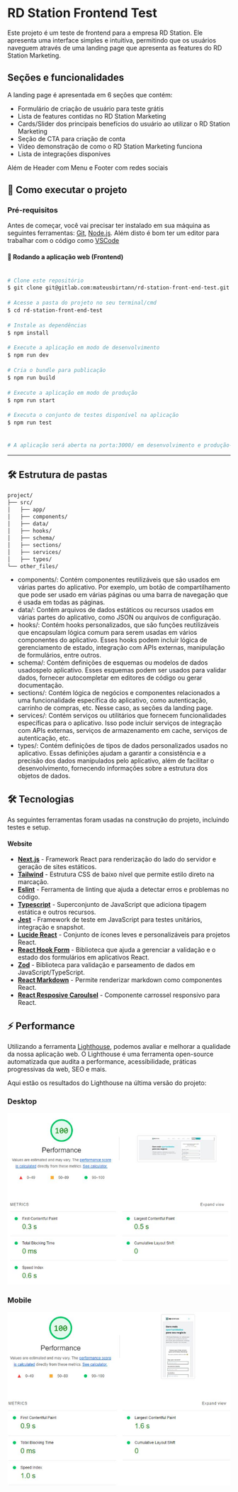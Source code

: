 # RD Station Frontend Test

Este projeto é um teste de frontend para a empresa RD Station. Ele apresenta uma interface simples e intuitiva, permitindo que os usuários naveguem através de uma landing page que apresenta as features do RD Station Marketing.

## Seções e funcionalidades

A landing page é apresentada em 6 seções que contém:

- Formulário de criação de usuário para teste grátis
- Lista de features contidas no RD Station Marketing
- Cards/Slider dos principais benefícios do usuário ao utilizar o RD Station Marketing
- Seção de CTA para criação de conta
- Vídeo demonstração de como o RD Station Marketing funciona
- Lista de integrações disponíves

Além de Header com Menu e Footer com redes sociais
## 🚀 Como executar o projeto

### Pré-requisitos

Antes de começar, você vai precisar ter instalado em sua máquina as seguintes ferramentas:
[Git](https://git-scm.com), [Node.js](https://nodejs.org/en/). 
Além disto é bom ter um editor para trabalhar com o código como [VSCode](https://code.visualstudio.com/)


#### 🧭 Rodando a aplicação web (Frontend)

```bash

# Clone este repositório
$ git clone git@gitlab.com:mateusbirtann/rd-station-front-end-test.git

# Acesse a pasta do projeto no seu terminal/cmd
$ cd rd-station-front-end-test

# Instale as dependências
$ npm install

# Execute a aplicação em modo de desenvolvimento
$ npm run dev

# Cria o bundle para publicação
$ npm run build

# Execute a aplicação em modo de produção
$ npm run start

# Executa o conjunto de testes disponível na aplicação
$ npm run test


# A aplicação será aberta na porta:3000/ em desenvolvimento e produção- acesse http://localhost:3000/
```
---

## 🛠 Estrutura de pastas

```
project/
├── src/
│   ├── app/
│   ├── components/
│   ├── data/
│   ├── hooks/
│   ├── schema/
│   ├── sections/
│   ├── services/
│   ├── types/
└── other_files/
```

- components/: Contém componentes reutilizáveis ​​que são usados ​​em várias partes do aplicativo. Por exemplo, um botão de compartilhamento que pode ser usado em várias páginas ou uma barra de navegação que é usada em todas as páginas.
- data/: Contém arquivos de dados estáticos ou recursos usados ​​em várias partes do aplicativo, como JSON ou arquivos de configuração.
- hooks/: Contém hooks personalizados, que são funções reutilizáveis que encapsulam lógica comum para serem usadas em vários componentes do aplicativo. Esses hooks podem incluir lógica de gerenciamento de estado, integração com APIs externas, manipulação de formulários, entre outros.
- schema/: Contém definições de esquemas ou modelos de dados usados ​​pelo aplicativo. Esses esquemas podem ser usados ​​para validar dados, fornecer autocompletar em editores de código ou gerar documentação.
- sections/: Contém lógica de negócios e componentes relacionados a uma funcionalidade específica do aplicativo, como autenticação, carrinho de compras, etc. Nesse caso, as seções da landing page.
- services/: Contém serviços ou utilitários que fornecem funcionalidades específicas para o aplicativo. Isso pode incluir serviços de integração com APIs externas, serviços de armazenamento em cache, serviços de autenticação, etc.
- types/: Contém definições de tipos de dados personalizados usados ​​no aplicativo. Essas definições ajudam a garantir a consistência e a precisão dos dados manipulados pelo aplicativo, além de facilitar o desenvolvimento, fornecendo informações sobre a estrutura dos objetos de dados.

## 🛠 Tecnologias

As seguintes ferramentas foram usadas na construção do projeto, incluindo testes e setup.

#### **Website**

-   **[Next.js](https://nextjs.org/)** - Framework React para renderização do lado do servidor e geração de sites estáticos.
-   **[Tailwind](https://tailwindcss.com/)** - Estrutura CSS de baixo nível que permite estilo direto na marcação.
-   **[Eslint](https://eslint.org/)** - Ferramenta de linting que ajuda a detectar erros e problemas no código.
-   **[Typescript](https://www.typescriptlang.org/)** -  Superconjunto de JavaScript que adiciona tipagem estática e outros recursos.
-   **[Jest](https://jestjs.io/pt-BR/)** -  Framework de teste em JavaScript para testes unitários, integração e snapshot.
-   **[Lucide React](https://lucide.dev/)** - Conjunto de ícones leves e personalizáveis para projetos React.
-   **[React Hook Form](https://react-hook-form.com/)** - Biblioteca que ajuda a gerenciar a validação e o estado dos formulários em aplicativos React.
-   **[Zod](https://zod.dev/)** - Biblioteca para validação e parseamento de dados em JavaScript/TypeScript.
-   **[React Markdown](https://react-hook-form.com/)** - Permite renderizar markdown como componentes React.
-   **[React Resposive Caroulsel](https://www.npmjs.com/package/react-responsive-carousel)** - Componente carrossel responsivo para React.

## ⚡ Performance

Utilizando a ferramenta [Lighthouse](https://developers.google.com/web/tools/lighthouse), podemos avaliar e melhorar a qualidade da nossa aplicação web. O Lighthouse é uma ferramenta open-source automatizada que audita a performance, acessibilidade, práticas progressivas da web, SEO e mais.

Aqui estão os resultados do Lighthouse na última versão do projeto:

### Desktop
![Lighthouse Desktop Score](./public/lighthouse-desktop-score.JPG)

### Mobile
![Lighthouse Mobile Score](./public/lighthouse-mobile-score.JPG)